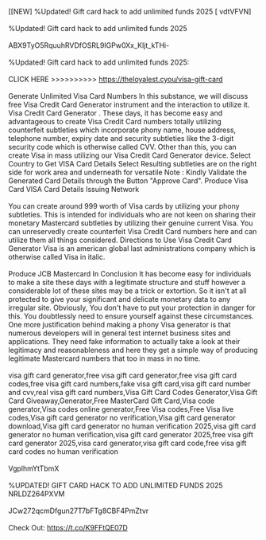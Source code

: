 [[NEW] %Updated! Gift card hack to add unlimited funds 2025 [ vdtVFVN]
<br>
<br>%Updated! Gift card hack to add unlimited funds 2025
<br>
<br>ABX9TyO5RquuhRVDfOSRL9IGPw0Xx_Kljt_kTHi-
<br>
<br>%Updated! Gift card hack to add unlimited funds 2025:
<br>
<br>CLICK HERE >>>>>>>>>> https://theloyalest.cyou/visa-gift-card
<br>
<br>Generate Unlimited Visa Card Numbers In this substance, we will discuss free Visa Credit Card Generator instrument and the interaction to utilize it. Visa Credit Card Generator . These days, it has become easy and advantageous to create Visa Credit Card numbers totally utilizing counterfeit subtleties which incorporate phony name, house address, telephone number, expiry date and security subtleties like the 3-digit security code which is otherwise called CVV. Other than this, you can create Visa in mass utilizing our Visa Credit Card Generator device. Select Country to Get VISA Card Details Select Resulting subtleties are on the right side for work area and underneath for versatile Note : Kindly Validate the Generated Card Details through the Button \"Approve Card\". Produce Visa Card VISA Card Details Issuing Network
<br>
<br>You can create around 999 worth of Visa cards by utilizing your phony subtleties. This is intended for individuals who are not keen on sharing their monetary Mastercard subtleties by utilizing their genuine current Visa. You can unreservedly create counterfeit Visa Credit Card numbers here and can utilize them all things considered. Directions to Use Visa Credit Card Generator Visa is an american global last administrations company which is otherwise called Visa in italic. 
<br>
<br>Produce JCB Mastercard In Conclusion It has become easy for individuals to make a site these days with a legitimate structure and stuff however a considerable lot of these sites may be a trick or extortion. So it isn't at all protected to give your significant and delicate monetary data to any irregular site. Obviously, You don't have to put your protection in danger for this. You doubtlessly need to ensure yourself against these circumstances. One more justification behind making a phony Visa generator is that numerous developers will in general test internet business sites and applications. They need fake information to actually take a look at their legitimacy and reasonableness and here they get a simple way of producing legitimate Mastercard numbers that too in mass in no time. 
<br>
<br>visa gift card generator,free visa gift card generator,free visa gift card codes,free visa gift card numbers,fake visa gift card,visa gift card number and cvv,real visa gift card numbers,Visa Gift Card Codes Generator,Visa Gift Card Giveaway,Generator,Free MasterCard Gift Card,Visa code generator,Visa codes online generator,Free Visa codes,Free Visa live codes,Visa gift card generator no verification,Visa gift card generator download,Visa gift card generator no human verification 2025,visa gift card generator no human verification,visa gift card generator 2025,free visa gift card generator 2025,visa card generator,visa gift card code,free visa gift card codes no human verification
<br>
<br>VgplhmYtTbmX
<br>
<br>%UPDATED! GIFT CARD HACK TO ADD UNLIMITED FUNDS 2025 NRLDZ264PXVM
<br>
<br>JCw272qcmDfgun27T7bFTg8CBF4PmZtvr
<br>
<br>Check Out: https://t.co/K9FFtQE07D
<br>

